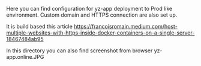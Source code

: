 Here you can find configuration for yz-app deployment to Prod like environment. 
Custom domain and HTTPS connection are also set up.

It is build based this article 
https://francoisromain.medium.com/host-multiple-websites-with-https-inside-docker-containers-on-a-single-server-18467484ab95

In this directory you can also find screenshot from browser yz-app.online.JPG